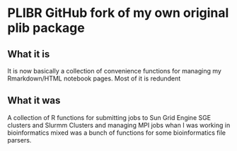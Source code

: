# PLIBR GitHub fork of my own original plib package

## What it is

It is now basically a collection of convenience functions for managing my Rmarkdown/HTML notebook pages.
Most of it is redundent

## What it was

A collection of R functions for submitting jobs to Sun Grid Engine SGE clusters and Slurmm Clusters and
managing MPI jobs whan I was working in bioinformatics mixed was a bunch of functions for some
bioinformatics file parsers.


